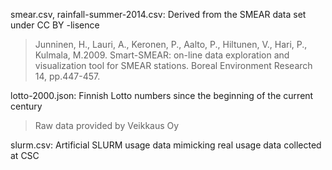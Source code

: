 
smear.csv, rainfall-summer-2014.csv: Derived from the SMEAR data set under CC BY -lisence
> Junninen, H., Lauri, A., Keronen, P., Aalto, P.,
> Hiltunen, V., Hari, P., Kulmala, M.2009. Smart-SMEAR: on-line data exploration
> and visualization tool for SMEAR stations. Boreal Environment Research 14,
> pp.447-457.

lotto-2000.json: Finnish Lotto numbers since the beginning of the current century
> Raw data provided by Veikkaus Oy

slurm.csv: Artificial SLURM usage data mimicking real usage data collected at CSC
